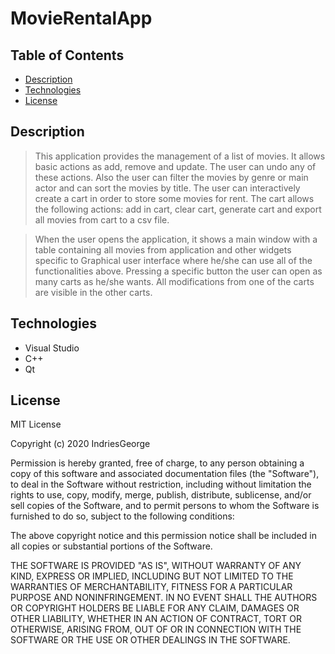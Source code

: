 # MovieRentalApp 


## Table of Contents  
- [Description](#description)
- [Technologies](#technologies)
- [License](#license)


## Description 

>This application provides the management of a list of movies. It allows basic actions as add, remove and update. The user can undo any of these actions. 
Also the user can filter the movies by genre or main actor and can sort the movies by title. The user can interactively create a cart in order to store some movies for rent. The cart allows the following actions: add in cart, clear cart, generate cart and export all movies from cart to a csv file.

>When the user opens the application, it shows a main window with a table containing all movies from application and other widgets specific to Graphical user interface where he/she can use all of the functionalities above. Pressing a specific button the user can open as many carts as he/she wants. All modifications from one of the carts are visible in the other carts.  


## Technologies

- Visual Studio
- C++
- Qt


## License

MIT License

Copyright (c) 2020 IndriesGeorge

Permission is hereby granted, free of charge, to any person obtaining a copy
of this software and associated documentation files (the "Software"), to deal
in the Software without restriction, including without limitation the rights
to use, copy, modify, merge, publish, distribute, sublicense, and/or sell
copies of the Software, and to permit persons to whom the Software is
furnished to do so, subject to the following conditions:

The above copyright notice and this permission notice shall be included in all
copies or substantial portions of the Software.

THE SOFTWARE IS PROVIDED "AS IS", WITHOUT WARRANTY OF ANY KIND, EXPRESS OR
IMPLIED, INCLUDING BUT NOT LIMITED TO THE WARRANTIES OF MERCHANTABILITY,
FITNESS FOR A PARTICULAR PURPOSE AND NONINFRINGEMENT. IN NO EVENT SHALL THE
AUTHORS OR COPYRIGHT HOLDERS BE LIABLE FOR ANY CLAIM, DAMAGES OR OTHER
LIABILITY, WHETHER IN AN ACTION OF CONTRACT, TORT OR OTHERWISE, ARISING FROM,
OUT OF OR IN CONNECTION WITH THE SOFTWARE OR THE USE OR OTHER DEALINGS IN THE
SOFTWARE.
